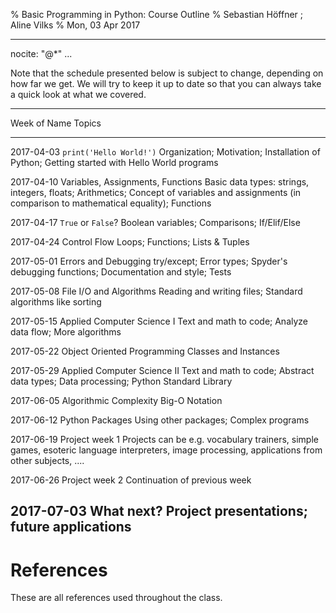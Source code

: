 % Basic Programming in Python: Course Outline
% Sebastian Höffner ; Aline Vilks
% Mon, 03 Apr 2017

---
nocite: "@*"
...

Note that the schedule presented below is subject to change, depending on how far we get. We will try to keep it up to date so that you can always take a quick look at what we covered.

------------------------------------------------------------------------------------------------------
Week of         Name                                Topics
--------------- ----------------------------------- --------------------------------------------------
2017-04-03      `print('Hello World!')`             Organization; Motivation; Installation of Python; Getting started with Hello World programs

2017-04-10      Variables, Assignments, Functions   Basic data types: strings, integers, floats; Arithmetics; Concept of variables and assignments (in comparison to mathematical equality); Functions

2017-04-17      `True` or `False`?                  Boolean variables; Comparisons; If/Elif/Else

2017-04-24      Control Flow                        Loops; Functions; Lists & Tuples

2017-05-01      Errors and Debugging                try/except; Error types; Spyder's debugging functions; Documentation and style; Tests

2017-05-08      File I/O and Algorithms             Reading and writing files; Standard algorithms like sorting

2017-05-15      Applied Computer Science I          Text and math to code; Analyze data flow; More algorithms

2017-05-22      Object Oriented Programming         Classes and Instances

2017-05-29      Applied Computer Science II         Text and math to code; Abstract data types; Data processing; Python Standard Library

2017-06-05      Algorithmic Complexity              Big-O Notation

2017-06-12      Python Packages                     Using other packages; Complex programs

2017-06-19      Project week 1                      Projects can be e.g. vocabulary trainers, simple games, esoteric language interpreters, image processing, applications from other subjects, ....

2017-06-26      Project week 2                      Continuation of previous week

2017-07-03      What next?                          Project presentations; future applications
------------------------------------------------------------------------------------------------------


# References

These are all references used throughout the class.
